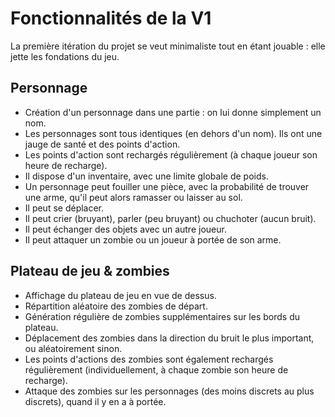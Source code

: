 # Fonctionnalités de la V1

La première itération du projet se veut minimaliste tout en étant jouable : elle jette les fondations du jeu.

## Personnage

- Création d'un personnage dans une partie : on lui donne simplement un nom.
- Les personnages sont tous identiques (en dehors d'un nom). Ils ont une jauge de santé et des points d'action.
- Les points d'action sont rechargés régulièrement (à chaque joueur son heure de recharge).
- Il dispose d'un inventaire, avec une limite globale de poids.
- Un personnage peut fouiller une pièce, avec la probabilité de trouver une arme, qu'il peut alors ramasser ou laisser au sol.
- Il peut se déplacer.
- Il peut crier (bruyant), parler (peu bruyant) ou chuchoter (aucun bruit).
- Il peut échanger des objets avec un autre joueur.
- Il peut attaquer un zombie ou un joueur à portée de son arme.

## Plateau de jeu & zombies

- Affichage du plateau de jeu en vue de dessus.
- Répartition aléatoire des zombies de départ.
- Génération régulière de zombies supplémentaires sur les bords du plateau.
- Déplacement des zombies dans la direction du bruit le plus important, ou aléatoirement sinon.
- Les points d'actions des zombies sont également rechargés régulièrement (individuellement, à chaque zombie son heure de recharge).
- Attaque des zombies sur les personnages (des moins discrets au plus discrets), quand il y en a à portée.
